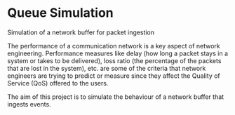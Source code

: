 # Queue Simulation
Simulation of a network buffer for packet ingestion

The performance of a communication network is a key aspect of network engineering. Performance measures like delay (how long a packet stays in a system or takes to be delivered), loss ratio (the percentage of the packets that are lost in the system),
etc. are some of the criteria that network engineers are trying to predict or measure since they affect the Quality of Service (QoS) offered to the users.

The aim of this project is to simulate the behaviour of a network buffer that ingests events.
